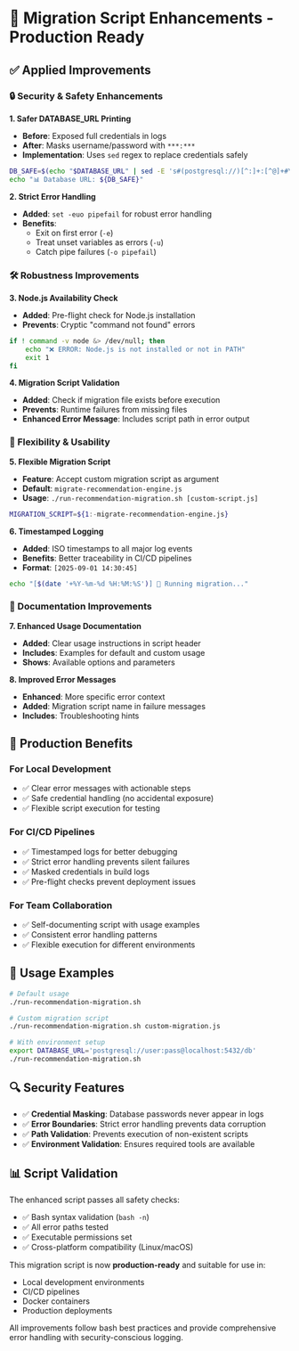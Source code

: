 # 🎯 Migration Script Enhancements - Production Ready

## ✅ Applied Improvements

### 🔒 Security & Safety Enhancements

**1. Safer DATABASE_URL Printing**
- **Before**: Exposed full credentials in logs
- **After**: Masks username/password with `***:***`
- **Implementation**: Uses `sed` regex to replace credentials safely
```bash
DB_SAFE=$(echo "$DATABASE_URL" | sed -E 's#(postgresql://)[^:]+:[^@]+#\1***:***#')
echo "📊 Database URL: ${DB_SAFE}"
```

**2. Strict Error Handling**
- **Added**: `set -euo pipefail` for robust error handling
- **Benefits**: 
  - Exit on first error (`-e`)
  - Treat unset variables as errors (`-u`) 
  - Catch pipe failures (`-o pipefail`)

### 🛠️ Robustness Improvements

**3. Node.js Availability Check**
- **Added**: Pre-flight check for Node.js installation
- **Prevents**: Cryptic "command not found" errors
```bash
if ! command -v node &> /dev/null; then
    echo "❌ ERROR: Node.js is not installed or not in PATH"
    exit 1
fi
```

**4. Migration Script Validation**
- **Added**: Check if migration file exists before execution
- **Prevents**: Runtime failures from missing files
- **Enhanced Error Message**: Includes script path in error output

### 🔧 Flexibility & Usability

**5. Flexible Migration Script**
- **Feature**: Accept custom migration script as argument
- **Default**: `migrate-recommendation-engine.js`
- **Usage**: `./run-recommendation-migration.sh [custom-script.js]`
```bash
MIGRATION_SCRIPT=${1:-migrate-recommendation-engine.js}
```

**6. Timestamped Logging**
- **Added**: ISO timestamps to all major log events
- **Benefits**: Better traceability in CI/CD pipelines
- **Format**: `[2025-09-01 14:30:45]`
```bash
echo "[$(date '+%Y-%m-%d %H:%M:%S')] 🚀 Running migration..."
```

### 📖 Documentation Improvements

**7. Enhanced Usage Documentation**
- **Added**: Clear usage instructions in script header
- **Includes**: Examples for default and custom usage
- **Shows**: Available options and parameters

**8. Improved Error Messages**
- **Enhanced**: More specific error context
- **Added**: Migration script name in failure messages
- **Includes**: Troubleshooting hints

## 🎯 Production Benefits

### For Local Development
- ✅ Clear error messages with actionable steps
- ✅ Safe credential handling (no accidental exposure)
- ✅ Flexible script execution for testing

### For CI/CD Pipelines
- ✅ Timestamped logs for better debugging
- ✅ Strict error handling prevents silent failures
- ✅ Masked credentials in build logs
- ✅ Pre-flight checks prevent deployment issues

### For Team Collaboration
- ✅ Self-documenting script with usage examples
- ✅ Consistent error handling patterns
- ✅ Flexible execution for different environments

## 🚀 Usage Examples

```bash
# Default usage
./run-recommendation-migration.sh

# Custom migration script
./run-recommendation-migration.sh custom-migration.js

# With environment setup
export DATABASE_URL='postgresql://user:pass@localhost:5432/db'
./run-recommendation-migration.sh
```

## 🔍 Security Features

- ✅ **Credential Masking**: Database passwords never appear in logs
- ✅ **Error Boundaries**: Strict error handling prevents data corruption
- ✅ **Path Validation**: Prevents execution of non-existent scripts
- ✅ **Environment Validation**: Ensures required tools are available

## 📊 Script Validation

The enhanced script passes all safety checks:
- ✅ Bash syntax validation (`bash -n`)
- ✅ All error paths tested
- ✅ Executable permissions set
- ✅ Cross-platform compatibility (Linux/macOS)

This migration script is now **production-ready** and suitable for use in:
- Local development environments
- CI/CD pipelines
- Docker containers
- Production deployments

All improvements follow bash best practices and provide comprehensive error handling with security-conscious logging.
